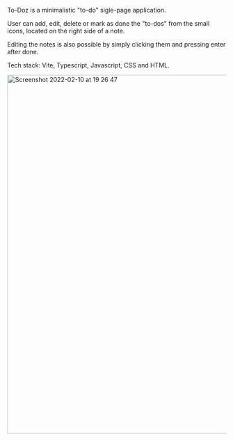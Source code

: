 To-Doz is a minimalistic "to-do" sigle-page application.

User can add, edit, delete or mark as done the "to-dos" from the small icons, located on the right side of a note.

Editing the notes is also possible by simply clicking them and pressing enter after done.

Tech stack: Vite, Typescript, Javascript, CSS and HTML.

<img width="825" alt="Screenshot 2022-02-10 at 19 26 47" src="https://user-images.githubusercontent.com/59621642/153463204-d7b431e0-4579-47cf-84af-ded9f9bb580a.png">
